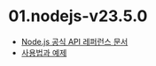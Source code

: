 # 01.nodejs-v23.5.0

- [Node.js 공식 API 레퍼런스 문서](01.introduction.md)
- [사용법과 예제](02.usage-and-example.md)